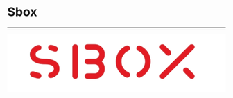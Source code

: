 # Sbox
---
<a href=''>
  <img src="https://raw.githubusercontent.com/wwwstawberrycom/Sbox/refs/heads/main/Sbox_logo.png" width="1000" alt="icon"/>
</a>
